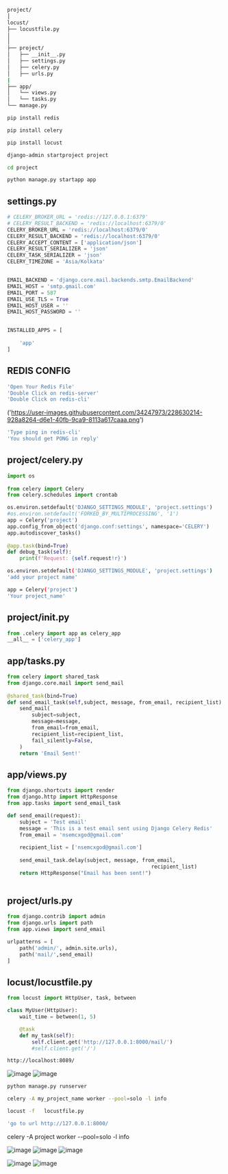 ```bash
project/
│
locust/
├── locustfile.py
│
│
├── project/
│   ├── __init__.py 
│   ├── settings.py 
│   ├── celery.py 
│   ├── urls.py
|
├── app/
│   └── views.py
│   └── tasks.py
└── manage.py

```




```bash
pip install redis
```
```bash
pip install celery 
```
```bash
pip install locust
```

```bash
django-admin startproject project
```

```bash
cd project
```

```bash
python manage.py startapp app
```


## settings.py
```python
# CELERY_BROKER_URL = 'redis://127.0.0.1:6379' 
# CELERY_RESULT_BACKEND = 'redis://localhost:6379/0' 
CELERY_BROKER_URL = 'redis://localhost:6379/0'
CELERY_RESULT_BACKEND = 'redis://localhost:6379/0'
CELERY_ACCEPT_CONTENT = ['application/json'] 
CELERY_RESULT_SERIALIZER = 'json' 
CELERY_TASK_SERIALIZER = 'json'
CELERY_TIMEZONE = 'Asia/Kolkata'


EMAIL_BACKEND = 'django.core.mail.backends.smtp.EmailBackend'
EMAIL_HOST = 'smtp.gmail.com'
EMAIL_PORT = 587
EMAIL_USE_TLS = True
EMAIL_HOST_USER = ''
EMAIL_HOST_PASSWORD = ''


INSTALLED_APPS = [
   
    'app'
]

```
## REDIS CONFIG


```bash
'Open Your Redis File'
'Double Click on redis-server'
'Double Click on redis-cli'
```
('https://user-images.githubusercontent.com/34247973/228630214-928a8264-d6e1-40fb-9ca9-8113a617caaa.png')

```bash
'Type ping in redis-cli'
'You should get PONG in reply'
```

## project/celery.py
```python
import os  
  
from celery import Celery  
from celery.schedules import crontab  

os.environ.setdefault('DJANGO_SETTINGS_MODULE', 'project.settings')  
#os.environ.setdefault('FORKED_BY_MULTIPROCESSING', '1')
app = Celery('project')  
app.config_from_object('django.conf:settings', namespace='CELERY')  
app.autodiscover_tasks()  
  
@app.task(bind=True)  
def debug_task(self):  
    print(f'Request: {self.request!r}')      
```
```bash
os.environ.setdefault('DJANGO_SETTINGS_MODULE', 'project.settings')  
'add your project name'
```

```bash
app = Celery('project')  
'Your project_name'
```

## project/init.py 
```python
from .celery import app as celery_app
__all__ = ['celery_app']

```

## app/tasks.py 
```python
from celery import shared_task  
from django.core.mail import send_mail
  
@shared_task(bind=True)  
def send_email_task(self,subject, message, from_email, recipient_list):
    send_mail(
        subject=subject,
        message=message,
        from_email=from_email,
        recipient_list=recipient_list,
        fail_silently=False,
    )
    return 'Email Sent!'


```   
    
## app/views.py 
```python
from django.shortcuts import render
from django.http import HttpResponse
from app.tasks import send_email_task 

def send_email(request):
    subject = 'Test email'
    message = 'This is a test email sent using Django Celery Redis'
    from_email = 'nsemcxgod@gmail.com'
    
    recipient_list = ['nsemcxgod@gmail.com']
                              
    send_email_task.delay(subject, message, from_email, 
                                               recipient_list)
    return HttpResponse("Email has been sent!")
    
```

## project/urls.py  
```python
from django.contrib import admin
from django.urls import path
from app.views import send_email

urlpatterns = [
    path('admin/', admin.site.urls),
    path('mail/',send_email)
]

```

## locust/locustfile.py
```python
from locust import HttpUser, task, between

class MyUser(HttpUser):
    wait_time = between(1, 5)

    @task
    def my_task(self):
        self.client.get('http://127.0.0.1:8000/mail/')
        #self.client.get('/')

```


```bash
http://localhost:8089/
```
![image](https://user-images.githubusercontent.com/34247973/228896827-7296b374-8c54-4927-a32b-0a6a6320dc53.png)
![image](https://user-images.githubusercontent.com/34247973/228896900-757f7121-447d-4b20-b21e-60acfaae39a7.png)





```bash
python manage.py runserver
```

```bash
celery -A my_project_name worker --pool=solo -l info
```

```bash
locust -f   locustfile.py
```

```bash
'go to url http://127.0.0.1:8000/
```


celery -A project worker --pool=solo -l info

![image](https://user-images.githubusercontent.com/34247973/228895097-0f14219a-2167-46b6-a648-fb261ea56f91.png)
![image](https://user-images.githubusercontent.com/34247973/228895332-8ccd981d-25b1-4f0e-aaaf-a90aa7813d8f.png)
![image](https://user-images.githubusercontent.com/34247973/228895683-17f1c4e4-d5db-449d-bb25-43f1923d2d6a.png)

![image](https://user-images.githubusercontent.com/34247973/228898822-f0396076-bffc-4e5e-97d9-371b3a464a38.png)
![image](https://user-images.githubusercontent.com/34247973/228898854-0725ad51-3e72-4fc2-b12c-2289cba9c721.png)



